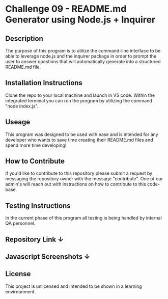 # Challenge 09 - README.md Generator using Node.js + Inquirer

## Description

The purpose of this program is to utilize the command-line interface to be able to leverage node.js and the inquirer package in order to prompt the user to answer questions that will automatically generate into a structured README.md file. 

## Installation Instructions

Clone the repo to your local machine and launch in VS code. Within the integrated terminal you can run the program by utilizing the command "node index.js". 

## Useage

This program was designed to be used with ease and is intended for any developer who wants to save time creating their README.md files and spend more time developing!

## How to Contribute

If you'd like to contribute to this repository please submit a request by messaging the repository owner with the message "contribute". One of our admin's will reach out with instructions on how to contribute to this code-base. 

## Testing Instructions

In the current phase of this program all testing is being handled by internal QA personnel. 
 
## Repository Link ↓

## Javascript Screenshots ↓


## License

This project is unlicensed and intended to be shown in a learning envirnonment.

